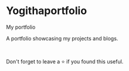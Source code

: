 # Yogithaportfolio
My portfolio

A portfolio showcasing my projects and blogs.

<br>

Don't forget to leave a ⭐ if you found this useful.
